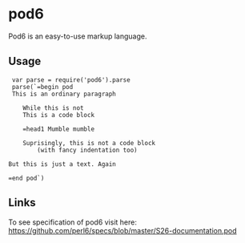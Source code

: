 # pod6

Pod6 is an easy-to-use markup language.

## Usage

```
 var parse = require('pod6').parse
 parse(`=begin pod
 This is an ordinary paragraph

    While this is not
    This is a code block

    =head1 Mumble mumble

    Suprisingly, this is not a code block
        (with fancy indentation too)

But this is just a text. Again

=end pod`)
```

## Links 

To see specification of pod6 visit here: https://github.com/perl6/specs/blob/master/S26-documentation.pod